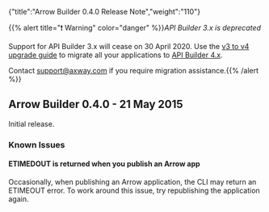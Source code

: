 {"title":"Arrow Builder 0.4.0 Release Note","weight":"110"}

{{% alert title="❗️ Warning" color="danger" %}}*API Builder 3.x is deprecated*

Support for API Builder 3.x will cease on 30 April 2020. Use the [v3 to v4 upgrade guide](https://docs.axway.com/bundle/API_Builder_4x_allOS_en/page/api_builder_v3_to_v4_upgrade_guide.html) to migrate all your applications to [API Builder 4.x](https://docs.axway.com/bundle/API_Builder_4x_allOS_en/page/api_builder_getting_started_guide.html).

Contact [support@axway.com](mailto:support@axway.com) if you require migration assistance.{{% /alert %}}

## Arrow Builder 0.4.0 - 21 May 2015

Initial release.

### Known Issues

#### ETIMEDOUT is returned when you publish an Arrow app

Occasionally, when publishing an Arrow application, the CLI may return an ETIMEOUT error. To work around this issue, try republishing the application again.
